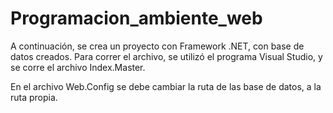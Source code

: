 # Programacion_ambiente_web

A continuación, se crea un proyecto con Framework .NET, con base de datos creados.
Para correr el archivo, se utilizó el programa Visual Studio, y se corre el archivo Index.Master.

En el archivo Web.Config se debe cambiar la ruta de las base de datos, a la ruta propia.
